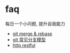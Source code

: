 # faq
每日一个小问题, 提升自我能力


* [git merge & rebase](https://github.com/qing-long/faq/issues/1)
* [git 常见分支模型](https://github.com/qing-long/faq/issues/2)
* [http restful](https://github.com/qing-long/faq/issues/3)
